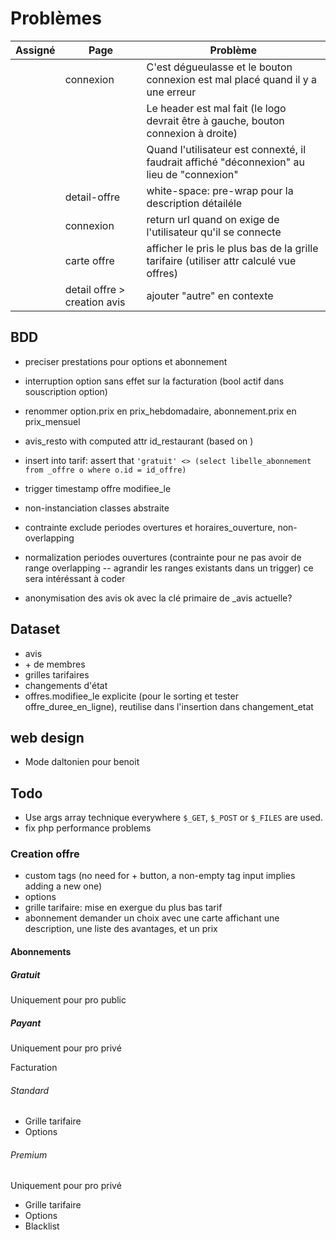 # Problèmes

Assigné|Page|Problème
-|-|-
||connexion|C'est dégueulasse et le bouton connexion est mal placé quand il y a une erreur
|||Le header est mal fait (le logo devrait être à gauche, bouton connexion à droite)
|||Quand l'utilisateur est connexté, il faudrait affiché "déconnexion" au lieu de "connexion"
||detail-offre|white-space: pre-wrap pour la description détailéle
||connexion|return url quand on exige de l'utilisateur qu'il se connecte
||carte offre|afficher le pris le plus bas de la grille tarifaire (utiliser attr calculé vue offres)
||detail offre > creation avis|ajouter "autre" en contexte

## BDD

- preciser prestations pour options et abonnement
- interruption option sans effet sur la facturation (bool actif dans souscription option)
- renommer option.prix en prix_hebdomadaire, abonnement.prix en prix_mensuel
- avis_resto with computed attr id_restaurant (based on )
- insert into tarif: assert that `'gratuit' <> (select libelle_abonnement from _offre o where o.id = id_offre)`
- trigger timestamp offre modifiee_le
- non-instanciation classes abstraite
- contrainte exclude periodes overtures et horaires_ouverture, non-overlapping
- normalization periodes ouvertures (contrainte pour ne pas avoir de range overlapping -- agrandir les ranges existants dans un trigger) ce sera intéréssant à coder

- anonymisation des avis ok avec la clé primaire de _avis actuelle?

## Dataset

- avis
- \+ de membres
- grilles tarifaires
- changements d'état
- offres.modifiee_le explicite (pour le sorting et tester offre_duree_en_ligne), reutilise dans l'insertion dans changement_etat

## web design

- Mode daltonien pour benoit

## Todo

- Use args array technique everywhere `$_GET`, `$_POST` or `$_FILES` are used.
- fix php performance problems

### Creation offre

- custom tags (no need for + button, a non-empty tag input implies adding a new one)
- options
- grille tarifaire: mise en exergue du plus bas tarif
- abonnement demander un choix avec une carte affichant une description, une liste des avantages, et un prix

#### Abonnements

##### Gratuit

Uniquement pour pro public

##### Payant

Uniquement pour pro privé

Facturation

###### Standard

- Grille tarifaire
- Options

###### Premium

Uniquement pour pro privé

- Grille tarifaire
- Options
- Blacklist
